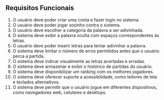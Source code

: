 ## Requisitos Funcionais
1. O usuário deve poder criar uma conta e fazer login no sistema.
2. O usuário deve poder jogar sozinho contra o sistema.
3. O usuário deve escolher a categoria da palavra a ser adivinhada.
4. O sistema deve exibir a palavra oculta com espaços correspondentes às letras.
5. O usuário deve poder inserir letras para tentar adivinhar a palavra.
6. O sistema deve limitar o número de erros permitidos antes que o usuário perca a partida.
7. O sistema deve indicar visualmente as letras acertadas e erradas.
8. O sistema deve armazenar e exibir o histórico de partidas do usuário.
9. O sistema deve disponibilizar um ranking com os melhores jogadores.
10. O sistema deve oferecer suporte a acessibilidade, como leitores de tela e teclados alternativos.
11. O sistema deve permitir que o usuário jogue em diferentes dispositivos, como navegadores web, celulares e desktops.